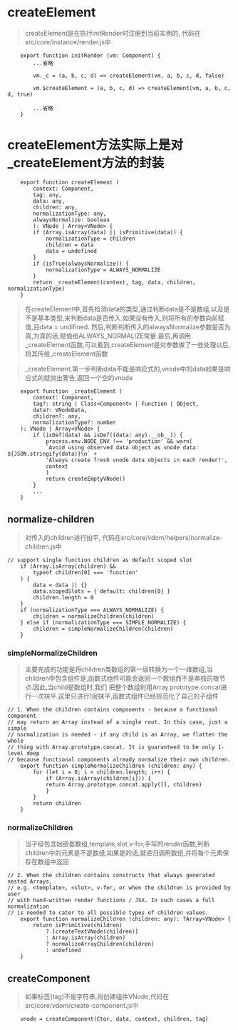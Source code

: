 # createElement

> createElement是在执行initRender时注册到当前实例的, 代码在src/core/instance/render.js中

```
    export function initRender (vm: Component) {
        ...省略
        
        vm._c = (a, b, c, d) => createElement(vm, a, b, c, d, false)
        
        vm.$createElement = (a, b, c, d) => createElement(vm, a, b, c, d, true)

        ...省略
    }
```

# createElement方法实际上是对_createElement方法的封装

```
    export function createElement (
        context: Component,
        tag: any,
        data: any,
        children: any,
        normalizationType: any,
        alwaysNormalize: boolean
        ): VNode | Array<VNode> {
        if (Array.isArray(data) || isPrimitive(data)) {
            normalizationType = children
            children = data
            data = undefined
        }
        if (isTrue(alwaysNormalize)) {
            normalizationType = ALWAYS_NORMALIZE
        }
        return _createElement(context, tag, data, children, normalizationType)
    }
```

> 在createElement中,首先检测data的类型,通过判断data是不是数组,以及是不是基本类型,来判断data是否传入.如果没有传入,则将所有的参数向前赋值,且data = undifined. 然后,判断判断传入的alwaysNormalize参数是否为真,为真的话,赋值给ALWAYS_NORMALIZE常量.最后,再调用_createElement函数,可以看到,createElement是对参数做了一些处理以后,将其传给_createElement函数

> _createElement,第一步判断data不能是响应式的,vnode中的data如果是响应式的就抛出警告,返回一个空的vnode

```
    export function _createElement (
        context: Component,
        tag?: string | Class<Component> | Function | Object,
        data?: VNodeData,
        children?: any,
        normalizationType?: number
    ): VNode | Array<VNode> {
        if (isDef(data) && isDef((data: any).__ob__)) {
            process.env.NODE_ENV !== 'production' && warn(
            `Avoid using observed data object as vnode data: ${JSON.stringify(data)}\n` +
            'Always create fresh vnode data objects in each render!',
            context
            )
            return createEmptyVNode()
        }
        ...
    }
```
## normalize-children

> 对传入的children进行拍平, 代码在src/core/vdom/helpers/normalize-children.js中

```
// support single function children as default scoped slot
    if (Array.isArray(children) &&
        typeof children[0] === 'function'
    ) {
        data = data || {}
        data.scopedSlots = { default: children[0] }
        children.length = 0
    }
    if (normalizationType === ALWAYS_NORMALIZE) {
        children = normalizeChildren(children)
    } else if (normalizationType === SIMPLE_NORMALIZE) {
        children = simpleNormalizeChildren(children)
    }
```

### simpleNormalizeChildren

> 主要完成的功能是将children类数组的第一层转换为一个一维数组,当children中包含组件是,函数式组件可能会返回一个数组而不是单独的根节点.因此,当child是数组时,我们
把整个数组利用Array.prototype.concat进行一次抹平.这里只进行1层抹平,函数式组件已经规范化了自己的子组件

```
// 1. When the children contains components - because a functional component
// may return an Array instead of a single root. In this case, just a simple
// normalization is needed - if any child is an Array, we flatten the whole
// thing with Array.prototype.concat. It is guaranteed to be only 1-level deep
// because functional components already normalize their own children.
    export function simpleNormalizeChildren (children: any) {
        for (let i = 0; i < children.length; i++) {
            if (Array.isArray(children[i])) {
            return Array.prototype.concat.apply([], children)
            }
        }
        return children
    }
```

### normalizeChildren

> 当子级包含始嵌套数组,template,slot,v-for,手写的render函数,判断children中的元素是不是数组,如果是的话,就递归调用数组,并将每个元素保存在数组中返回

```
// 2. When the children contains constructs that always generated nested Arrays,
// e.g. <template>, <slot>, v-for, or when the children is provided by user
// with hand-written render functions / JSX. In such cases a full normalization
// is needed to cater to all possible types of children values.
    export function normalizeChildren (children: any): ?Array<VNode> {
        return isPrimitive(children)
            ? [createTextVNode(children)]
            : Array.isArray(children)
            ? normalizeArrayChildren(children)
            : undefined
    }
```

## createComponent

> 如果标签(tag)不是字符串,则创建组件VNode,代码在src/core/vdom/create-component.js中

```
    vnode = createComponent(Ctor, data, context, children, tag)
```

